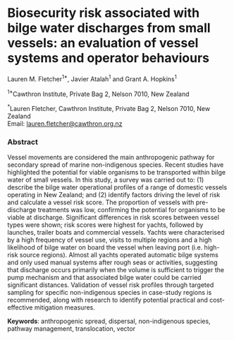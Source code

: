 <h1>Biosecurity risk associated with bilge water discharges from small vessels: an evaluation of vessel systems and operator behaviours</h1>

Lauren M. Fletcher<sup>1*</sup>, Javier Atalah<sup>1</sup> and Grant A. Hopkins<sup>1</sup> 

<sup>1*</sup>Cawthron Institute, Private Bag 2, Nelson 7010, New Zealand

<sup>*</sup>Lauren Fletcher, Cawthron Institute, Private Bag 2, Nelson 7010, New Zealand  
Email: lauren.fletcher@cawthron.org.nz </a>

<h3>Abstract</h3>

Vessel movements are considered the main anthropogenic pathway for secondary spread of marine non-indigenous species. Recent studies have highlighted the potential for viable organisms to be transported within bilge water of small vessels. In this study, a survey was carried out to: (1) describe the bilge water operational profiles of a range of domestic vessels operating in New Zealand; and (2) identify factors driving the level of risk and calculate a vessel risk score. The proportion of vessels with pre-discharge treatments was low, confirming the potential for organisms to be viable at discharge. Significant differences in risk scores between vessel types were shown; risk scores were highest for yachts, followed by launches, trailer boats and commercial vessels. Yachts were characterised by a high frequency of vessel use, visits to multiple regions and a high likelihood of bilge water on board the vessel when leaving port (i.e. high-risk source regions). Almost all yachts operated automatic bilge systems and only used manual systems after rough seas or activities, suggesting that discharge occurs primarily when the volume is sufficient to trigger the pump mechanism and that associated bilge water could be carried significant distances. Validation of vessel risk profiles through targeted sampling for specific non-indigenous species in case-study regions is recommended, along with research to identify potential practical and cost-effective mitigation measures.

<b>Keywords</b>: anthropogenic spread, dispersal, non-indigenous species, pathway management, translocation, vector
